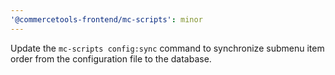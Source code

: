 ```yaml
---
'@commercetools-frontend/mc-scripts': minor
---
```


Update the `mc-scripts config:sync` command to synchronize submenu item order from the configuration file to the database.
